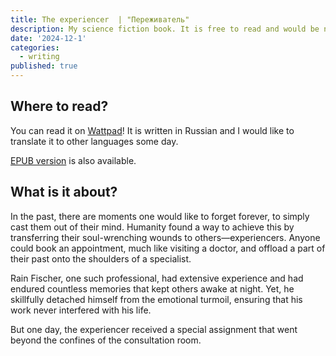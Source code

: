 ```yaml
---
title: The experiencer  | "Переживатель"
description: My science fiction book. It is free to read and would be nice to have a feedback!
date: '2024-12-1'
categories:
  - writing
published: true
---
```


## Where to read?

You can read it on [Wattpad](https://www.wattpad.com/story/385134851-%D0%BF%D0%B5%D1%80%D0%B5%D0%B6%D0%B8%D0%B2%D0%B0%D1%82%D0%B5%D0%BB%D1%8C)!
It is written in Russian and I would like to translate it to other languages some day.

[EPUB version](https://chillyhill.me/static/media/%D0%9F%D0%B5%D1%80%D0%B5%D0%B6%D0%B8%D0%B2%D0%B0%D1%82%D0%B5%D0%BB%D1%8C.epub) is also available.

## What is it about?

In the past, there are moments one would like to forget forever, to simply cast them out of their mind. Humanity found a way to achieve this by transferring their soul-wrenching wounds to others—experiencers. Anyone could book an appointment, much like visiting a doctor, and offload a part of their past onto the shoulders of a specialist.

Rain Fischer, one such professional, had extensive experience and had endured countless memories that kept others awake at night. Yet, he skillfully detached himself from the emotional turmoil, ensuring that his work never interfered with his life.

But one day, the experiencer received a special assignment that went beyond the confines of the consultation room.
